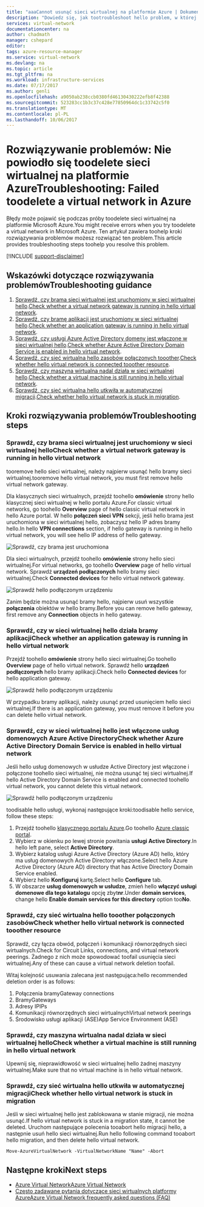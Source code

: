 ```yaml
---
title: "aaaCannot usunąć sieci wirtualnej na platformie Azure | Dokumentacja firmy Microsoft"
description: "Dowiedz się, jak tootroubleshoot hello problem, w której nie można usunąć sieci wirtualnej na platformie Azure."
services: virtual-network
documentationcenter: na
author: chadmath
manager: cshepard
editor: 
tags: azure-resource-manager
ms.service: virtual-network
ms.devlang: na
ms.topic: article
ms.tgt_pltfrm: na
ms.workload: infrastructure-services
ms.date: 07/17/2017
ms.author: genli
ms.openlocfilehash: a9050ab238ccb0380fd46130430222efb8f42388
ms.sourcegitcommit: 523283cc1b3c37c428e77850964dc1c33742c5f0
ms.translationtype: MT
ms.contentlocale: pl-PL
ms.lasthandoff: 10/06/2017
---
```

# <a name="troubleshooting-failed-toodelete-a-virtual-network-in-azure"></a><span data-ttu-id="256b8-103">Rozwiązywanie problemów: Nie powiodło się toodelete sieci wirtualnej na platformie Azure</span><span class="sxs-lookup"><span data-stu-id="256b8-103">Troubleshooting: Failed toodelete a virtual network in Azure</span></span>

<span data-ttu-id="256b8-104">Błędy może pojawić się podczas próby toodelete sieci wirtualnej na platformie Microsoft Azure.</span><span class="sxs-lookup"><span data-stu-id="256b8-104">You might receive errors when you try toodelete a virtual network in Microsoft Azure.</span></span> <span data-ttu-id="256b8-105">Ten artykuł zawiera toohelp kroki rozwiązywania problemów możesz rozwiązać ten problem.</span><span class="sxs-lookup"><span data-stu-id="256b8-105">This article provides troubleshooting steps toohelp you resolve this problem.</span></span> 

[!INCLUDE [support-disclaimer](../../includes/support-disclaimer.md)]

## <a name="troubleshooting-guidance"></a><span data-ttu-id="256b8-106">Wskazówki dotyczące rozwiązywania problemów</span><span class="sxs-lookup"><span data-stu-id="256b8-106">Troubleshooting guidance</span></span> 

1. <span data-ttu-id="256b8-107">[Sprawdź, czy brama sieci wirtualnej jest uruchomiony w sieci wirtualnej hello](#check-whether-a-virtual-network-gateway-is-running-in-the-virtual-network).</span><span class="sxs-lookup"><span data-stu-id="256b8-107">[Check whether a virtual network gateway is running in hello virtual network](#check-whether-a-virtual-network-gateway-is-running-in-the-virtual-network).</span></span>
2. <span data-ttu-id="256b8-108">[Sprawdź, czy bramę aplikacji jest uruchomiony w sieci wirtualnej hello](#check-whether-an-application-gateway-is-running-in-the-virtual-network).</span><span class="sxs-lookup"><span data-stu-id="256b8-108">[Check whether an application gateway is running in hello virtual network](#check-whether-an-application-gateway-is-running-in-the-virtual-network).</span></span>
3. <span data-ttu-id="256b8-109">[Sprawdź, czy usługi Azure Active Directory domeny jest włączone w sieci wirtualnej hello](#check-whether-azure-active-directory-domain-service-is-enabled-in-the-virtual-network).</span><span class="sxs-lookup"><span data-stu-id="256b8-109">[Check whether Azure Active Directory Domain Service is enabled in hello virtual network](#check-whether-azure-active-directory-domain-service-is-enabled-in-the-virtual-network).</span></span>
4. <span data-ttu-id="256b8-110">[Sprawdź, czy sieć wirtualna hello zasobów połączonych tooother](#check-whether-the-virtual-network-is-connected-to-other-resource).</span><span class="sxs-lookup"><span data-stu-id="256b8-110">[Check whether hello virtual network is connected tooother resource](#check-whether-the-virtual-network-is-connected-to-other-resource).</span></span>
5. <span data-ttu-id="256b8-111">[Sprawdź, czy maszyna wirtualna nadal działa w sieci wirtualnej hello](#check-whether-a-virtual-machine-is-still-running-in-the-virtual-network).</span><span class="sxs-lookup"><span data-stu-id="256b8-111">[Check whether a virtual machine is still running in hello virtual network](#check-whether-a-virtual-machine-is-still-running-in-the-virtual-network).</span></span>
6. <span data-ttu-id="256b8-112">[Sprawdź, czy sieć wirtualna hello utkwiła w automatycznej migracji](#check-whether-the-virtual-network-is-stuck-in-migration).</span><span class="sxs-lookup"><span data-stu-id="256b8-112">[Check whether hello virtual network is stuck in migration](#check-whether-the-virtual-network-is-stuck-in-migration).</span></span>

## <a name="troubleshooting-steps"></a><span data-ttu-id="256b8-113">Kroki rozwiązywania problemów</span><span class="sxs-lookup"><span data-stu-id="256b8-113">Troubleshooting steps</span></span>

### <a name="check-whether-a-virtual-network-gateway-is-running-in-hello-virtual-network"></a><span data-ttu-id="256b8-114">Sprawdź, czy brama sieci wirtualnej jest uruchomiony w sieci wirtualnej hello</span><span class="sxs-lookup"><span data-stu-id="256b8-114">Check whether a virtual network gateway is running in hello virtual network</span></span>

<span data-ttu-id="256b8-115">tooremove hello sieci wirtualnej, należy najpierw usunąć hello bramy sieci wirtualnej.</span><span class="sxs-lookup"><span data-stu-id="256b8-115">tooremove hello virtual network, you must first remove hello virtual network gateway.</span></span>

<span data-ttu-id="256b8-116">Dla klasycznych sieci wirtualnych, przejdź toohello **omówienie** strony hello klasycznej sieci wirtualnej w hello portalu Azure.</span><span class="sxs-lookup"><span data-stu-id="256b8-116">For classic virtual networks, go toohello **Overview** page of hello classic virtual network in hello Azure portal.</span></span> <span data-ttu-id="256b8-117">W hello **połączeń sieci VPN** sekcji, jeśli hello brama jest uruchomiona w sieci wirtualnej hello, zobaczysz hello IP adres bramy hello.</span><span class="sxs-lookup"><span data-stu-id="256b8-117">In hello **VPN connections** section, if hello gateway is running in hello virtual network, you will see hello IP address of hello gateway.</span></span> 

![Sprawdź, czy brama jest uruchomiona](media/virtual-network-troubleshoot-cannot-delete-vnet/classic-gateway.png)

<span data-ttu-id="256b8-119">Dla sieci wirtualnych, przejdź toohello **omówienie** strony hello sieci wirtualnej.</span><span class="sxs-lookup"><span data-stu-id="256b8-119">For virtual networks, go toohello **Overview** page of hello virtual network.</span></span> <span data-ttu-id="256b8-120">Sprawdź **urządzeń podłączonych** hello bramy sieci wirtualnej.</span><span class="sxs-lookup"><span data-stu-id="256b8-120">Check **Connected devices** for hello virtual network gateway.</span></span>

![Sprawdź hello podłączonym urządzeniu](media/virtual-network-troubleshoot-cannot-delete-vnet/vnet-gateway.png)

<span data-ttu-id="256b8-122">Zanim będzie można usunąć bramy hello, najpierw usuń wszystkie **połączenia** obiektów w hello bramy.</span><span class="sxs-lookup"><span data-stu-id="256b8-122">Before you can remove hello gateway, first remove any **Connection** objects in hello gateway.</span></span> 

### <a name="check-whether-an-application-gateway-is-running-in-hello-virtual-network"></a><span data-ttu-id="256b8-123">Sprawdź, czy w sieci wirtualnej hello działa bramy aplikacji</span><span class="sxs-lookup"><span data-stu-id="256b8-123">Check whether an application gateway is running in hello virtual network</span></span>

<span data-ttu-id="256b8-124">Przejdź toohello **omówienie** strony hello sieci wirtualnej.</span><span class="sxs-lookup"><span data-stu-id="256b8-124">Go toohello **Overview** page of hello virtual network.</span></span> <span data-ttu-id="256b8-125">Sprawdź hello **urządzeń podłączonych** hello bramy aplikacji.</span><span class="sxs-lookup"><span data-stu-id="256b8-125">Check hello **Connected devices** for hello application gateway.</span></span>

![Sprawdź hello podłączonym urządzeniu](media/virtual-network-troubleshoot-cannot-delete-vnet/app-gateway.png)

<span data-ttu-id="256b8-127">W przypadku bramy aplikacji, należy usunąć przed usunięciem hello sieci wirtualnej.</span><span class="sxs-lookup"><span data-stu-id="256b8-127">If there is an application gateway, you must remove it before you can delete hello virtual network.</span></span>

### <a name="check-whether-azure-active-directory-domain-service-is-enabled-in-hello-virtual-network"></a><span data-ttu-id="256b8-128">Sprawdź, czy w sieci wirtualnej hello jest włączone usług domenowych Azure Active Directory</span><span class="sxs-lookup"><span data-stu-id="256b8-128">Check whether Azure Active Directory Domain Service is enabled in hello virtual network</span></span>

<span data-ttu-id="256b8-129">Jeśli hello usług domenowych w usłudze Active Directory jest włączone i połączone toohello sieci wirtualnej, nie można usunąć tej sieci wirtualnej.</span><span class="sxs-lookup"><span data-stu-id="256b8-129">If hello Active Directory Domain Service is enabled and connected toohello virtual network, you cannot delete this virtual network.</span></span> 

![Sprawdź hello podłączonym urządzeniu](media/virtual-network-troubleshoot-cannot-delete-vnet/enable-domain-services.png)

<span data-ttu-id="256b8-131">toodisable hello usługi, wykonaj następujące kroki:</span><span class="sxs-lookup"><span data-stu-id="256b8-131">toodisable hello service, follow these steps:</span></span>

1. <span data-ttu-id="256b8-132">Przejdź toohello [klasycznego portalu Azure](https://manage.windowsazure.com).</span><span class="sxs-lookup"><span data-stu-id="256b8-132">Go toohello [Azure classic portal](https://manage.windowsazure.com).</span></span>
2. <span data-ttu-id="256b8-133">Wybierz w okienku po lewej stronie powitania **usługi Active Directory**.</span><span class="sxs-lookup"><span data-stu-id="256b8-133">In hello left pane, select  **Active Directory**.</span></span>
3. <span data-ttu-id="256b8-134">Wybierz katalog usługi Azure Active Directory (Azure AD) hello, który ma usług domenowych Active Directory włączone.</span><span class="sxs-lookup"><span data-stu-id="256b8-134">Select hello Azure Active Directory (Azure AD) directory that has Active Directory Domain Service enabled.</span></span>
4. <span data-ttu-id="256b8-135">Wybierz hello **Konfiguruj** kartę.</span><span class="sxs-lookup"><span data-stu-id="256b8-135">Select hello **Configure** tab.</span></span>
5. <span data-ttu-id="256b8-136">W obszarze **usług domenowych w usłudze**, zmień hello **włączyć usługi domenowe dla tego katalogu** opcję zbyt**nr**.</span><span class="sxs-lookup"><span data-stu-id="256b8-136">Under **domain services**, change hello **Enable domain services for this directory** option too**No**.</span></span>  

### <a name="check-whether-hello-virtual-network-is-connected-tooother-resource"></a><span data-ttu-id="256b8-137">Sprawdź, czy sieć wirtualna hello tooother połączonych zasobów</span><span class="sxs-lookup"><span data-stu-id="256b8-137">Check whether hello virtual network is connected tooother resource</span></span>

<span data-ttu-id="256b8-138">Sprawdź, czy łącza obwód, połączeń i komunikacji równorzędnych sieci wirtualnych.</span><span class="sxs-lookup"><span data-stu-id="256b8-138">Check for Circuit Links, connections, and virtual network peerings.</span></span> <span data-ttu-id="256b8-139">Żadnego z nich może spowodować toofail usunięcia sieci wirtualnej.</span><span class="sxs-lookup"><span data-stu-id="256b8-139">Any of these can cause a virtual network deletion toofail.</span></span> 

<span data-ttu-id="256b8-140">Witaj kolejność usuwania zalecana jest następująca:</span><span class="sxs-lookup"><span data-stu-id="256b8-140">hello recommended deletion order is as follows:</span></span>

1. <span data-ttu-id="256b8-141">Połączenia bramy</span><span class="sxs-lookup"><span data-stu-id="256b8-141">Gateway connections</span></span>
2. <span data-ttu-id="256b8-142">Bramy</span><span class="sxs-lookup"><span data-stu-id="256b8-142">Gateways</span></span>
3. <span data-ttu-id="256b8-143">Adresy IP</span><span class="sxs-lookup"><span data-stu-id="256b8-143">IPs</span></span>
4. <span data-ttu-id="256b8-144">Komunikacji równorzędnych sieci wirtualnych</span><span class="sxs-lookup"><span data-stu-id="256b8-144">Virtual network peerings</span></span>
5. <span data-ttu-id="256b8-145">Środowisko usługi aplikacji (ASE)</span><span class="sxs-lookup"><span data-stu-id="256b8-145">App Service Environment (ASE)</span></span>

### <a name="check-whether-a-virtual-machine-is-still-running-in-hello-virtual-network"></a><span data-ttu-id="256b8-146">Sprawdź, czy maszyna wirtualna nadal działa w sieci wirtualnej hello</span><span class="sxs-lookup"><span data-stu-id="256b8-146">Check whether a virtual machine is still running in hello virtual network</span></span>

<span data-ttu-id="256b8-147">Upewnij się, nieprawidłowość w sieci wirtualnej hello żadnej maszyny wirtualnej.</span><span class="sxs-lookup"><span data-stu-id="256b8-147">Make sure that no virtual machine is in hello virtual network.</span></span>

### <a name="check-whether-hello-virtual-network-is-stuck-in-migration"></a><span data-ttu-id="256b8-148">Sprawdź, czy sieć wirtualna hello utkwiła w automatycznej migracji</span><span class="sxs-lookup"><span data-stu-id="256b8-148">Check whether hello virtual network is stuck in migration</span></span>

<span data-ttu-id="256b8-149">Jeśli w sieci wirtualnej hello jest zablokowana w stanie migracji, nie można usunąć.</span><span class="sxs-lookup"><span data-stu-id="256b8-149">If hello virtual network is stuck in a migration state, it cannot be deleted.</span></span> <span data-ttu-id="256b8-150">Uruchom następujące polecenia tooabort hello migracji hello, a następnie usuń hello sieci wirtualnej.</span><span class="sxs-lookup"><span data-stu-id="256b8-150">Run hello following command tooabort hello migration, and then delete hello virtual network.</span></span>

    Move-AzureVirtualNetwork -VirtualNetworkName "Name" -Abort

## <a name="next-steps"></a><span data-ttu-id="256b8-151">Następne kroki</span><span class="sxs-lookup"><span data-stu-id="256b8-151">Next steps</span></span>

- [<span data-ttu-id="256b8-152">Azure Virtual Network</span><span class="sxs-lookup"><span data-stu-id="256b8-152">Azure Virtual Network</span></span>](virtual-networks-overview.md)
- [<span data-ttu-id="256b8-153">Często zadawane pytania dotyczące sieci wirtualnych platformy Azure</span><span class="sxs-lookup"><span data-stu-id="256b8-153">Azure Virtual Network frequently asked questions (FAQ)</span></span>](virtual-networks-faq.md)